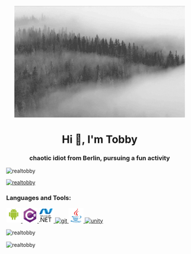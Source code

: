 <p align="center">
  <img width="460" height="300" src=https://github.com/realTobby/realTobby/blob/master/mistyforest.gif>
</p>

<h1 align="center">Hi 👋, I'm Tobby</h1>
<h3 align="center">chaotic idiot from Berlin, pursuing a fun activity</h3>

<p align="left"> <img src="https://komarev.com/ghpvc/?username=realtobby&label=Profile%20views&color=0e75b6&style=flat" alt="realtobby" /> </p>

<p align="left"> <a href="https://github.com/ryo-ma/github-profile-trophy"><img src="https://github-profile-trophy.vercel.app/?username=realtobby" alt="realtobby" /></a> </p>


<h3 align="left">Languages and Tools:</h3>
<p align="left"> <a href="https://developer.android.com" target="_blank"> <img src="https://raw.githubusercontent.com/devicons/devicon/master/icons/android/android-original-wordmark.svg" alt="android" width="40" height="40"/> </a> <a href="https://www.w3schools.com/cs/" target="_blank"> <img src="https://raw.githubusercontent.com/devicons/devicon/master/icons/csharp/csharp-original.svg" alt="csharp" width="40" height="40"/> </a> <a href="https://dotnet.microsoft.com/" target="_blank"> <img src="https://raw.githubusercontent.com/devicons/devicon/master/icons/dot-net/dot-net-original-wordmark.svg" alt="dotnet" width="40" height="40"/> </a> <a href="https://git-scm.com/" target="_blank"> <img src="https://www.vectorlogo.zone/logos/git-scm/git-scm-icon.svg" alt="git" width="40" height="40"/> </a> <a href="https://www.java.com" target="_blank"> <img src="https://raw.githubusercontent.com/devicons/devicon/master/icons/java/java-original.svg" alt="java" width="40" height="40"/> </a> <a href="https://unity.com/" target="_blank"> <img src="https://www.vectorlogo.zone/logos/unity3d/unity3d-icon.svg" alt="unity" width="40" height="40"/> </a> </p>

<p><img align="center" src="https://github-readme-stats.vercel.app/api/top-langs?username=realtobby&show_icons=true&locale=en&layout=compact" alt="realtobby" /></p>

<p><img align="center" src="https://github-readme-streak-stats.herokuapp.com/?user=realtobby&" alt="realtobby" /></p>
